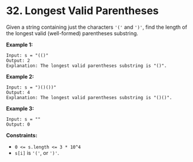 # 32. Longest Valid Parentheses

Given a string containing just the characters `'('` and `')'`, find the length of the longest valid (well-formed) parentheses substring.

**Example 1:**

```()
Input: s = "(()"
Output: 2
Explanation: The longest valid parentheses substring is "()".
```

**Example 2:**

```()
Input: s = ")()())"
Output: 4
Explanation: The longest valid parentheses substring is "()()".
```

**Example 3:**

```()
Input: s = ""
Output: 0
```

**Constraints:**

- `0 <= s.length <= 3 * 10^4`
- `s[i]` is `'('`, or `')'`.
